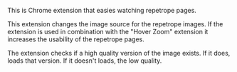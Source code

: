 This is Chrome extension that easies watching repetrope pages. 

This extension changes the image source for the repetrope images. If the extension is used in combination with the "Hover Zoom" extension it increases the usability of the repetrope pages. 

The extension checks if a high quality version of the image exists. If it does, loads that version. If it doesn't loads, the low quality.
